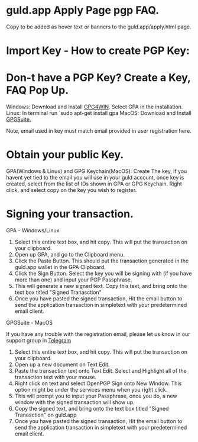 # guld.app Apply Page pgp FAQ.
Copy to be added as hover text or banners to the guld.app/apply.html page.


# Import Key - How to create PGP Key:

# Don-t have a PGP Key? Create a Key, FAQ Pop Up.

Windows: Download and Install [GPG4WIN](https://gpg4win.org/). Select GPA in the installation. 
Linux: In terminal run `sudo apt-get install gpa
MacOS: Download and Install [GPGSuite.](https://gpgtools.org/)

Note, email used in key must match email provided in user registration here.


# Obtain your public Key.

GPA(Windows & Linux) and GPG Keychain(MacOS): Create The key, if you havent yet tied to the email you will use in your guld account, once key is created, select from the list of IDs shown in GPA or GPG Keychain. Right click, and select copy on the key you wish to register.



# Signing your transaction.


GPA - Windows/Linux
1. Select this entire text box, and hit copy. This will put the transaction on your clipboard.
2. Open up GPA, and go to the Clipboard menu.
3. Click the Paste Button. This should put the transaction generated in the guld.app wallet in the GPA Clipboard.
4. Click the Sign Button. Select the key you will be signing with (if you have more than one) and input your PGP Passphrase.
5. This will generate a new signed text. Copy this text, and bring onto the text box titled "Signed Tranasction"
6. Once you have pasted the signed transaction, Hit the email button to send the application transaction in simpletext with your predetermined email client.


GPGSuite - MacOS


If you have any trouble with the registration email, please let us know in our support group in [Telegram](t.me/guldblocktree)


1. Select this entire text box, and hit copy. This will put the transaction on your clipboard.
2. Open up a new document on Text Edit.
3. Paste the transaction text onto Text Edit. Select and Highlight all of the transaction text with your mouse.
4. Right click on text and select OpenPGP Sign onto New Window.  This option might be under the services menu when you right click.
5. This will prompt you to input your Passphrase, once you do, a new window with the signed transaction will show up.
6. Copy the signed text, and bring onto the text box titled "Signed Tranasction" on guld.app
6. Once you have pasted the signed transaction, Hit the email button to send the application transaction in simpletext with your predetermined email client.
